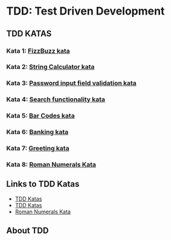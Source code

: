 # TDD: Test Driven Development


## TDD KATAS

### Kata 1: [FizzBuzz kata](src/main/java/dk/lyngby/kata1/README.md)
### Kata 2: [String Calculator kata](src/main/java/dk/lyngby/kata2/README.md)
### Kata 3: [Password input field validation kata](src/main/java/dk/lyngby/kata3/README.md)
### Kata 4: [Search functionality kata](src/main/java/dk/lyngby/kata4/README.md)
### Kata 5: [Bar Codes kata](src/main/java/dk/lyngby/kata5/README.md)
### Kata 6: [Banking kata](src/main/java/dk/lyngby/kata6/README.md)
### Kata 7: [Greeting kata](src/main/java/dk/lyngby/kata7/README.md)
### Kata 8: [Roman Numerals Kata](src/main/java/dk/lyngby/kata8/README.md)

## Links to TDD Katas

- [TDD Katas](https://osherove.com/tdd-kata-1/)
- [TDD Katas](https://github.com/testdouble/contributing-tests/wiki/Test-Driven-Development)
- [Roman Numerals Kata](https://github.com/TDD-Katas/roman-numerals#tdd-approaches)

## About TDD






